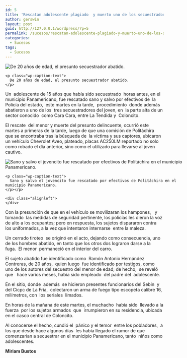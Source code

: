 ```yaml
---
id: 5
title: 'Rescatan adolescente plagiado  y muerto uno de los secuestradores'
author: gerswin
layout: post
guid: http://127.0.0.1/wordpress/?p=5
permalink: /sucesos/rescatan-adolescente-plagiado-y-muerto-uno-de-los-secuestradores/
categories:
  - Sucesos
tags:
  - Sucesos
---
```

<div id="content-area">
  <b></b></p> 
  
  <div class="wp-caption alignleft" id="attachment_405399" style="width: 610px">
    <img alt="De 20 años de edad, el  presunto secuestrador abatido.  " class="size-full wp-image-405399" data-recalc-dims="1" src="http://i1.wp.com/www.lanacion.com.ve/fotoedicion//2015/03/b8-DLN187301.jpg?resize=600%2C450" /> 
    
    <p class="wp-caption-text">
      De 20 años de edad, el presunto secuestrador abatido.
    </p>
  </div>
  
  <p>
    Un  adolescente de 15 años que había sido secuestrado  horas antes, en el  municipio Panamericano, fue rescatado sano y salvo por efectivos de  la Policía del estado,  este martes en la tarde,  procedimiento  donde además abatieron a uno de los  tres secuestradores del joven, en  la parte alta de un sector conocido  como Cara Cara, entre La Tendida y  Coloncito.
  </p>
  
  <p>
    El rescate  del menor y muerte del presunto delincuente, ocurrió este martes a primeras de la tarde, luego de que una comisión de Politáchira  que se encontraba tras la búsqueda de  la víctima y sus captores, ubicaron un vehículo Chevrolet Aveo, plateado, placas AC250LM reportado no solo  como robado el día anterior, sino como el utilizado para llevarse al joven cautivo.
  </p>
  
  <div class="wp-caption alignleft" id="attachment_405400" style="width: 610px">
    <img alt="Sano y salvo el jovencito fue rescatado por efectivos de Politáchira en el municipio Panamericano. " class="size-full wp-image-405400" data-recalc-dims="1" src="http://i1.wp.com/www.lanacion.com.ve/fotoedicion//2015/03/b8-DLN187302.jpg?resize=600%2C337" /> 
    
    <p class="wp-caption-text">
      Sano y salvo el jovencito fue rescatado por efectivos de Politáchira en el municipio Panamericano.
    </p></p> 
    
    <div class="alignleft">
    </div>
  </div>
  
  <p>
    Con la presunción de que en el vehículo se movilizaran los hampones,   y tomando  las medidas de seguridad pertinente, los policías les dieron la voz de alto a los ocupantes; pero en respuesta, los sujetos dispararon contra los uniformados, a la vez que intentaron internarse  entre la maleza.
  </p>
  
  <p>
    Un cerrado tiroteo  se originó en el acto, dejando como consecuencia, uno de los hombres abatido, en tanto que los otros dos lograron darse a la fuga.  El menor  permaneció en el interior del carro.
  </p>
  
  <p>
    El sujeto abatido fue identificado como  Ramón Antonio Hernández Contreras, de 20 años,  quien luego  fue identificado por testigos, como uno de los autores del secuestro del menor de edad; de hecho,  se reveló que   hace varios meses, había sido empleado  del padre del  adolescente.
  </p>
  
  <p>
    En el sitio, donde  además  se hicieron presentes funcionarios del Sebin  y del Cicpc de La Fría,  colectaron un arma de fuego tipo escopeta calibre 16, milímetros, con  los seriales  limados.
  </p>
  
  <p>
    En horas de la mañana de este martes, el muchacho  había sido  llevado a la fuerza  por los sujetos armados  que  irrumpieron en su residencia, ubicada en el casco central de Coloncito.
  </p>
  
  <p>
    Al conocerse el hecho, cundió el  pánico y el temor  entre los pobladores,  a los que desde hace algunos días  les había llegado el rumor de que comenzarían a secuestrar en el municipio Panamericano, tanto  niños como adolescentes.
  </p>
  
  <p>
    <b>Miriam Bustos</b>
  </p>
  
  <div>
    <b> </b>
  </div>
</div>